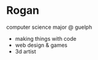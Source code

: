 # Rogan

computer science major @ guelph

- making things with code
- web design & games
- 3d artist


